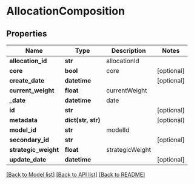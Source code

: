 # AllocationComposition

## Properties
Name | Type | Description | Notes
------------ | ------------- | ------------- | -------------
**allocation_id** | **str** | allocationId | 
**core** | **bool** | core | [optional] 
**create_date** | **datetime** |  | [optional] 
**current_weight** | **float** | currentWeight | 
**_date** | **datetime** | date | 
**id** | **str** |  | [optional] 
**metadata** | **dict(str, str)** |  | [optional] 
**model_id** | **str** | modelId | 
**secondary_id** | **str** |  | [optional] 
**strategic_weight** | **float** | strategicWeight | 
**update_date** | **datetime** |  | [optional] 

[[Back to Model list]](../README.md#documentation-for-models) [[Back to API list]](../README.md#documentation-for-api-endpoints) [[Back to README]](../README.md)


